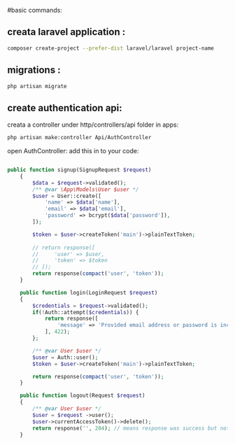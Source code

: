 #basic commands:

## creata laravel application :
  ```bash
  composer create-project --prefer-dist laravel/laravel project-name
  ```

## migrations :
```bash
php artisan migrate
```

## create authentication api:
creata a controller under http/controllers/api folder in apps:
```bash
php artisan make:controller Api/AuthController
```
open AuthController:
add this in to your code:

```php 

public function signup(SignupRequest $request) 
    {
        $data = $request->validated();
        /** @var \App\Models\User $user */
        $user = User::create([
            'name' => $data['name'],
            'email' => $data['email'],
            'password' => bcrypt($data['password']),
        ]);

        $token = $user->createToken('main')->plainTextToken;
        
        // return response([
        //     'user' => $user,
        //     'token' => $token
        // ]); 
        return response(compact('user', 'token'));
    }

    public function login(LoginRequest $request)
    {
        $credentials = $request->validated();
        if(!Auth::attempt($credentials)) {
            return response([
                'message' => 'Provided email address or password is incorrect'
            ], 422);
        };

        /** @var User $user */
        $user = Auth::user();
        $token = $user->createToken('main')->plainTextToken;

        return response(compact('user', 'token'));
    }

    public function logout(Request $request) 
    {   
        /** @var User $user */
        $user = $request ->user();
        $user->currentAccessToken()->delete();
        return response('', 204); // means response was success but nothing to return 
    }


```
